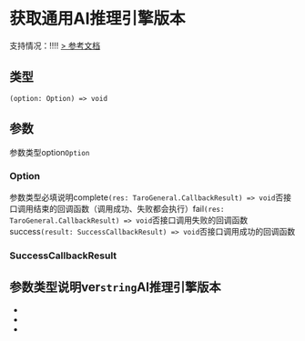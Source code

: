 # 获取通用AI推理引擎版本
支持情况：!!!!
[> 参考文档
](https://developers.weixin.qq.com/miniprogram/dev/api/ai/inference/wx.getInferenceEnvInfo.html)
## 类型[​](getInferenceEnvInfo.html#类型)
```tsx
(option: Option) => void
```

## 参数[​](getInferenceEnvInfo.html#参数)
参数类型option`Option`
### Option[​](getInferenceEnvInfo.html#option)
参数类型必填说明complete`(res: TaroGeneral.CallbackResult) => void`否接口调用结束的回调函数（调用成功、失败都会执行）fail`(res: TaroGeneral.CallbackResult) => void`否接口调用失败的回调函数success`(result: SuccessCallbackResult) => void`否接口调用成功的回调函数
### SuccessCallbackResult[​](getInferenceEnvInfo.html#successcallbackresult)
参数类型说明ver`string`AI推理引擎版本
- 
- 

- 
-
